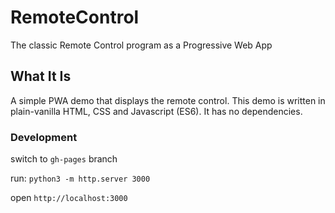 # RemoteControl
The classic Remote Control program as a Progressive Web App

## What It Is

A simple PWA demo that displays the remote control. This demo is written in plain-vanilla HTML, CSS and Javascript (ES6). It has no dependencies.

### Development

switch to `gh-pages` branch

run:
`python3 -m http.server 3000`

open `http://localhost:3000`
